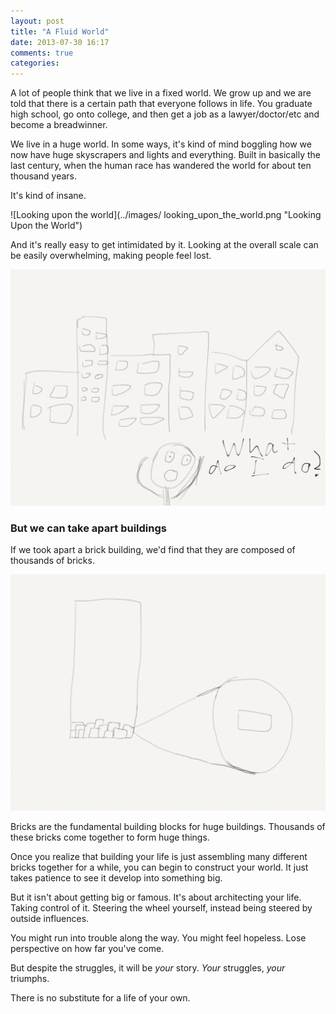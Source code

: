 ```yaml
---
layout: post
title: "A Fluid World"
date: 2013-07-30 16:17
comments: true
categories: 
---
```


A lot of people think that we live in a fixed world. We grow up and we are told that there is a certain path that everyone follows in life. You graduate high school, go onto college, and then get a job as a lawyer/doctor/etc and become a breadwinner. 

We live in a huge world. In some ways, it's kind of mind boggling how we now have huge skyscrapers and lights and everything. Built in basically the last century, when the human race has wandered the world for about ten thousand years. 

It's kind of insane.

![Looking upon the world](../images/  looking_upon_the_world.png "Looking Upon the World")


And it's really easy to get intimidated by it. Looking at the overall scale can be easily overwhelming, making people feel lost.

![Ahhhhh!](../images/freaking_out.png "Freaking out")

### But we can take apart buildings

If we took apart a brick building, we'd find that they are composed of thousands of bricks. 

![a brick](../images/a_brick.png "A brick")

Bricks are the fundamental building blocks for huge buildings. Thousands of these bricks come together to form huge things. 

Once you realize that building your life is just assembling many different bricks together for a while, you can begin to construct your world. It just takes patience to see it develop into something big. 

But it isn't about getting big or famous. It's about architecting your life. Taking control of it. Steering the wheel yourself, instead being steered by outside influences. 

You might run into trouble along the way. You might feel hopeless. Lose perspective on how far you've come.

But despite the struggles, it will be *your* story. *Your* struggles, *your* triumphs. 

There is no substitute for a life of your own. 







